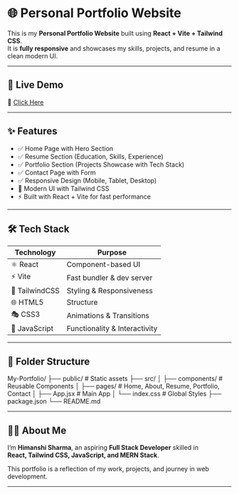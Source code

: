 # 🌐 Personal Portfolio Website

This is my **Personal Portfolio Website** built using **React + Vite + Tailwind CSS**.  
It is **fully responsive** and showcases my skills, projects, and resume in a clean modern UI.  

---

## 🚀 Live Demo  
🔗 [Click Here](https://portfolio-cyan-beta-dgxjfxgfcn.vercel.app/)

---

## ✨ Features  
- ✅ Home Page with Hero Section  
- ✅ Resume Section (Education, Skills, Experience)  
- ✅ Portfolio Section (Projects Showcase with Tech Stack)  
- ✅ Contact Page with Form  
- ✅ Responsive Design (Mobile, Tablet, Desktop)  
- 🎨 Modern UI with Tailwind CSS  
- ⚡ Built with React + Vite for fast performance  

---

## 🛠️ Tech Stack  

| Technology     | Purpose                          |
|----------------|----------------------------------|
| ⚛️ React       | Component-based UI               |
| ⚡ Vite        | Fast bundler & dev server        |
| 🎨 TailwindCSS | Styling & Responsiveness         |
| 🌐 HTML5       | Structure                        |
| 🎭 CSS3        | Animations & Transitions         |
| 🧩 JavaScript  | Functionality & Interactivity    |

---

## 📂 Folder Structure  
My-Portfolio/
├── public/ # Static assets
├── src/
│ ├── components/ # Reusable Components
│ ├── pages/ # Home, About, Resume, Portfolio, Contact
│ ├── App.jsx # Main App
│ └── index.css # Global Styles
├── package.json
└── README.md

----
## 👩‍💻 About Me  
I’m **Himanshi Sharma**, an aspiring **Full Stack Developer** skilled in  
**React, Tailwind CSS, JavaScript, and MERN Stack**.  

This portfolio is a reflection of my work, projects, and journey in web development.  

---
